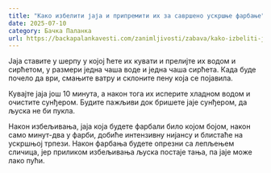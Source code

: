 ```yaml
---
title: "Како избелити јаја и припремити их за савршено ускршње фарбање"
date: 2025-07-10
category: Бачка Паланка
url: https://backapalankavesti.com/zanimljivosti/zabava/kako-izbeliti-jaja-i-pripremiti-ih-za-savrseno-uskrsnje-farbanje-ju/
---
```


Јаја ставите у шерпу у којој ћете их кувати и прелијте их водом и сирћетом, у размери једна чаша воде и једна чаша сирћета. Када буде почело да ври, смањите ватру и склоните пену која се појавила.

Кувајте јаја још 10 минута, а након тога их исперите хладном водом и очистите сунђером. Будите пажљиви док бришете јаје сунђером, да љуска не би пукла.

Након избељивања, јаја која будете фарбали било којом бојом, након само минут-два у фарби, добиће интензивну нијансу и блистаће на ускршњој трпези. Након фарбања будете опрезни са лепљењем сличица, јер приликом избељивања љуска постаје тања, па јаје може лако пући.
